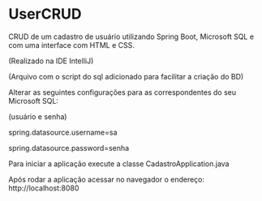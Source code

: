 # UserCRUD

CRUD de um cadastro de usuário utilizando Spring Boot, Microsoft SQL e com uma interface com HTML e CSS.

(Realizado na IDE IntelliJ)

(Arquivo com o script do sql adicionado para facilitar a criação do BD)

Alterar as seguintes configurações para as correspondentes do seu Microsoft SQL:


(usuário e senha)


spring.datasource.username=sa

spring.datasource.password=senha

Para iniciar a aplicação execute a classe CadastroApplication.java

Após rodar a aplicação acessar no navegador o endereço: http://localhost:8080
